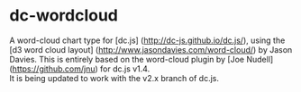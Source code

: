 # dc-wordcloud
A word-cloud chart type for [dc.js] (http://dc-js.github.io/dc.js/), using the [d3 word cloud layout] (http://www.jasondavies.com/word-cloud/) by Jason Davies.
This is entirely based on the word-cloud plugin by [Joe Nudell] (https://github.com/jnu) for dc.js v1.4.  
It is being updated to work with the v2.x branch of dc.js.    
